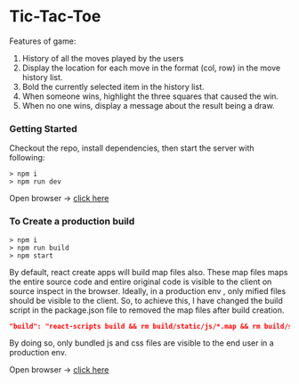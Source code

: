 # Tic-Tac-Toe

Features of game:

1. History of all the moves played by the users
2. Display the location for each move in the format (col, row) in the move history list.
3. Bold the currently selected item in the history list.
4. When someone wins, highlight the three squares that caused the win.
5. When no one wins, display a message about the result being a draw.


### Getting Started

Checkout the repo, install dependencies, then start the server with following:

```
> npm i
> npm run dev
```

Open browser -> [click here](http://localhost:3000)

### To Create a production build

```
> npm i
> npm run build
> npm start
```

By default, react create apps will build map files also. These map files maps the entire source code and entire original code is 
visible to the client on source inspect in the browser. Ideally, in a production env , only mified files should be visible to the 
client. So, to achieve this, I have changed the build script in the package.json file to removed the map files after build creation.

```json
"build": "react-scripts build && rm build/static/js/*.map && rm build/static/css/*.map"
```

By doing so, only bundled js and css files are visible to the end user in a production env.

Open browser -> [click here](http://localhost:5000)